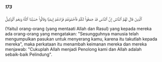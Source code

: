 ##### 173

<span class="ayah">ٱلَّذِينَ قَالَ لَهُمُ ٱلنَّاسُ إِنَّ ٱلنَّاسَ قَدْ جَمَعُوا۟ لَكُمْ فَٱخْشَوْهُمْ فَزَادَهُمْ إِيمَٰنًۭا وَقَالُوا۟ حَسْبُنَا ٱللَّهُ وَنِعْمَ ٱلْوَكِيلُ</span>

<span class="ayah_translation">(Yaitu) orang-orang (yang mentaati Allah dan Rasul) yang kepada mereka ada orang-orang yang mengatakan: "Sesungguhnya manusia telah mengumpulkan pasukan untuk menyerang kamu, karena itu takutlah kepada mereka", maka perkataan itu menambah keimanan mereka dan mereka menjawab: "Cukuplah Allah menjadi Penolong kami dan Allah adalah sebaik-baik Pelindung".</span>

